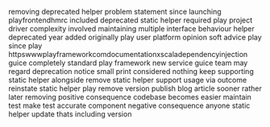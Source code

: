 removing deprecated helper problem statement since launching playfrontendhmrc included deprecated static helper required play project driver complexity involved maintaining multiple interface behaviour helper deprecated year added originally play user platform opinion soft advice play since play httpswwwplayframeworkcomdocumentationxscaladependencyinjection guice completely standard play framework new service guice team may regard deprecation notice small print considered nothing keep supporting static helper alongside remove static helper support usage via outcome reinstate static helper play remove version publish blog article sooner rather later removing positive consequence codebase becomes easier maintain test make test accurate component negative consequence anyone static helper update thats including version